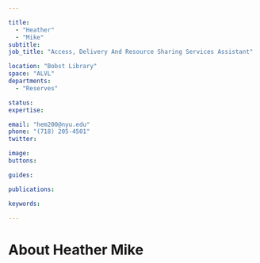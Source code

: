 ```yaml
---

title:
  - "Heather"
  - "Mike"
subtitle: 
job_title: "Access, Delivery And Resource Sharing Services Assistant"

location: "Bobst Library"
space: "ALVL"
departments:
  - "Reserves"

status: 
expertise:

email: "hem200@nyu.edu"
phone: "(718) 205-4501"
twitter: 

image: 
buttons:

guides:

publications:

keywords:

---
```


# About Heather Mike


